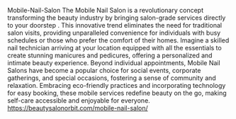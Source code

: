 Mobile-Nail-Salon
The Mobile Nail Salon is a revolutionary concept transforming the beauty industry by bringing salon-grade services directly to your doorstep
. This innovative trend eliminates the need for traditional salon visits, providing unparalleled convenience for individuals with busy schedules or those who prefer the comfort of their homes. Imagine a skilled nail technician arriving at your location equipped with all the essentials to create stunning manicures and pedicures, offering a personalized and intimate beauty experience. Beyond individual appointments, Mobile Nail Salons have become a popular choice for social events, corporate gatherings, and special occasions, fostering a sense of community and relaxation. Embracing eco-friendly practices and incorporating technology for easy booking, these mobile services redefine beauty on the go, making self-care accessible and enjoyable for everyone.
https://beautysalonorbit.com/mobile-nail-salon/
